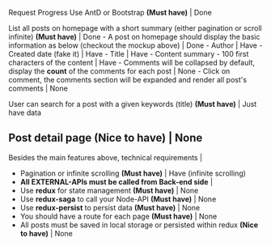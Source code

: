 Request                                                                                                              Progress
Use AntD or Bootstrap **(Must have)**                                                                       |          Done

List all posts on homepage with a short summary (either pagination or scroll infinite) **(Must have)**      |          Done
    - A post on homepage should display the basic information as below (checkout the mockup above)          |          Done
      - Author                                                                                              |          Have
      - Created date (fake it)                                                                              |          Have
      - Title                                                                                               |          Have
      - Content summary - 100 first characters of the content                                               |          Have
      - Comments will be collapsed by default, display the **count** of the comments for each post          |          None
      - Click on comment, the comments section will be expanded and render all post's comments              |          None

User can search for a post with a given keywords (title) **(Must have)**                                    |     Just have data

Post detail page **(Nice to have)**                                                                         |          None
-------------------------------------------------------------------------------------------------------------
Besides the main features above, technical requirements                                                     |
  - Pagination or infinite scrolling **(Must have)**                                                        |  Have (infinite scrolling)
  - **All EXTERNAL-APIs must be called from Back-end side**                                                 |
  - Use **redux** for state management **(Must have)**                                                      |          None
  - Use **redux-saga** to call your Node-API **(Must have)**                                                |          None
  - Use **redux-persist** to persist data **(Must have)**                                                   |          None
  - You should have a route for each page **(Must have)**                                                   |          None
  - All posts must be saved in local storage or persisted within redux **(Nice to have)**                   |          None

